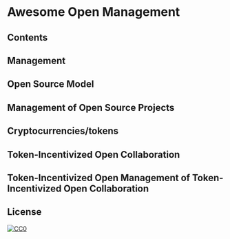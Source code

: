 # Awesome Open Management
## Contents
## Management
## Open Source Model
## Management of Open Source Projects
## Cryptocurrencies/tokens
## Token-Incentivized Open Collaboration
## Token-Incentivized Open Management of Token-Incentivized Open Collaboration
## License

[![CC0](http://mirrors.creativecommons.org/presskit/buttons/88x31/svg/cc-zero.svg)](https://creativecommons.org/publicdomain/zero/1.0/)
